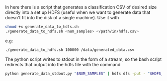 In here there is a script that generates a classification CSV of desired size directly into a set up HDFS (useful when we want to generate data that doesn't fit into the disk of a single machine). Use it with

```bash
chmod +x generate_data_to_hdfs.sh
./generate_data_to_hdfs.sh <num_samples> </path/in/hdfs.csv>
```
e.g:
```bash
./generate_data_to_hdfs.sh 100000 /data/generated_data.csv
```

The python script writes to stdout in the form of a stream, so the bash script redirects that output into the hdfs file with the command
```bash
python generate_data_stdout.py "$NUM_SAMPLES" | hdfs dfs -put - "$HDFS_DATA_PATH"
```
